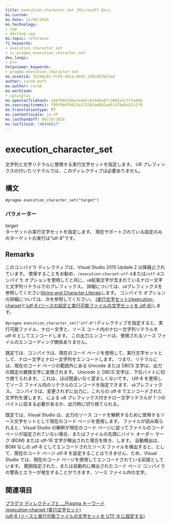 ```yaml
---
title: execution_character_set |Microsoft Docs
ms.custom: ''
ms.date: 11/04/2016
ms.technology:
- cpp
- devlang-cpp
ms.topic: reference
f1_keywords:
- execution_character_set
- vc-pragma.execution_character_set
dev_langs:
- C++
helpviewer_keywords:
- pragma execution_character_set
ms.assetid: 32248cbc-7c92-4dca-8442-230c052b53ad
author: corob-msft
ms.author: corob
ms.workload:
- cplusplus
ms.openlocfilehash: a387b051bbecedd1c6c4dba8fc3881a3c1f3a4b9
ms.sourcegitcommit: 799f9b976623a375203ad8b2ad5147bd6a2212f0
ms.translationtype: MT
ms.contentlocale: ja-JP
ms.lasthandoff: 09/19/2018
ms.locfileid: "46446817"
---
```

# <a name="executioncharacterset"></a>execution_character_set
文字列と文字リテラルに使用する実行文字セットを指定します。 U8 プレフィックスの付いたリテラルでは、このディレクティブは必要ありません。  
  
## <a name="syntax"></a>構文  
  
```  
#pragma execution_character_set("target")  
```  
  
### <a name="parameters"></a>パラメーター  
*target*  
ターゲットの実行文字セットを指定します。 現在サポートされている設定のみのターゲットの実行は"utf-8"です。  
  
## <a name="remarks"></a>Remarks  
 
このコンパイラ ディレクティブは、Visual Studio 2015 Update 2 以降廃止されています。 使用することをお勧め、`/execution-charset:utf-8`または`/utf-8`コンパイラ オプションを使用してと共に、`u8`拡張文字が含まれているナロー文字と文字列リテラルでのプレフィックス。 詳細については、`u8`プレフィックスを参照してください[String and Character Literals](../cpp/string-and-character-literals-cpp.md)します。 コンパイラ オプションの詳細については、次を参照してください。 [(実行文字セット)/execution-charset](../build/reference/execution-charset-set-execution-character-set.md)と[/utf-8 (ソースの設定と実行可能ファイルの文字セットを utf-8)](../build/reference/utf-8-set-source-and-executable-character-sets-to-utf-8.md)します。  
  
`#pragma execution_character_set("utf-8")`ディレクティブを指定すると、実行可能ファイル、ナロー文字と、ソース コード内のナロー文字列リテラルを utf-8 としてエンコードします。 この出力エンコードは、使用されるソース ファイルのエンコーディング関係ありません。  
  
既定では、コンパイラは、現在のコード ページを使用して、実行文字セットとして、ナロー文字とナロー文字列をエンコードします。 つまり、リテラルには、現在のコード ページの範囲外にある Unicode または DBCS 文字は、出力の既定の置換文字に変換されます。 Unicode と DBCS 文字は、下位バイトに切り捨てられます。 これは、ほぼ間違いなく望ましくないです。 Utf-8 を使用してソース ファイル内のリテラルのエンコードを指定できます、`u8`プレフィックス。 コンパイラは、変更されずに出力に、これらの utf-8 でエンコードされた文字列を渡します。 による u8 プレフィックス付きナロー文字リテラルが 1 つのバイトに収まる必要があるか、出力時に切り捨てられる。  
  
既定では、Visual Studio は、出力のソース コードを解釈するために使用するソース文字セットとして現在のコード ページを使用します。 ファイルが読み取られると、Visual Studio の解釈が現在のコード ページに従ってファイルのコード ページが設定されていない場合、またはファイルの先頭にバイト オーダー マーク (BOM) または utf-16 文字が検出された場合を除き、します。 自動検出は、BOM なしの utf-8 としてエンコードされたソース ファイルを検出すると、として、現在のコード ページ utf-8 を設定することはできません、ため、Visual Studio では、現在のコード ページを使用してエンコードされている前提としています。 範囲指定された、または自動的に検出されたコード ページ コンパイラの警告とエラーが発生することができます、ソース ファイル内の文字。  
  
## <a name="see-also"></a>関連項目  
 
[プラグマ ディレクティブと __Pragma キーワード](../preprocessor/pragma-directives-and-the-pragma-keyword.md)<br/>
[/execution-charset (実行文字セット)](../build/reference/execution-charset-set-execution-character-set.md)<br/>
[/utf-8 (ソースと実行可能ファイルの文字セットを UTF-8 に設定する)](../build/reference/utf-8-set-source-and-executable-character-sets-to-utf-8.md)